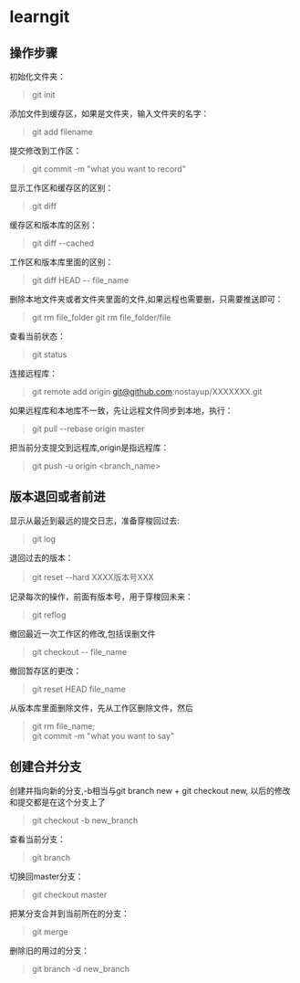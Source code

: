 # learngit

## 操作步骤
初始化文件夹：  
>git init

添加文件到缓存区，如果是文件夹，输入文件夹的名字：  
>git add filename

提交修改到工作区：  
>git commit -m "what you want to record"

显示工作区和缓存区的区别：  
>git diff

缓存区和版本库的区别：  
>git diff --cached

工作区和版本库里面的区别：  
>git diff HEAD -- file_name

删除本地文件夹或者文件夹里面的文件,如果远程也需要删，只需要推送即可：
>git rm file_folder
>git rm file_folder/file

查看当前状态：  
>git status

连接远程库：  
>git remote add origin  git@github.com:nostayup/XXXXXXX.git

如果远程库和本地库不一致，先让远程文件同步到本地，执行：  
>git pull --rebase origin master

把当前分支提交到远程库,origin是指远程库：  
>git push -u origin <branch_name>

## 版本退回或者前进  
显示从最近到最远的提交日志，准备穿梭回过去:  
>git log

退回过去的版本：  
>git reset --hard XXXX版本号XXX

记录每次的操作，前面有版本号，用于穿梭回未来：  
>git reflog

撤回最近一次工作区的修改,包括误删文件  
>git checkout -- file_name 

撤回暂存区的更改：  
>git reset HEAD file_name

从版本库里面删除文件，先从工作区删除文件，然后  
>git rm file_name;  
>git commit -m "what you want to say"

## 创建合并分支  
创建并指向新的分支,-b相当与git branch new + git checkout new,
以后的修改和提交都是在这个分支上了  
> git checkout -b new_branch  

查看当前分支：  
>git branch  

切换回master分支：  
>git checkout master  

把某分支合并到当前所在的分支：  
>git merge <name>  

删除旧的用过的分支：  
>git branch -d new_branch  








